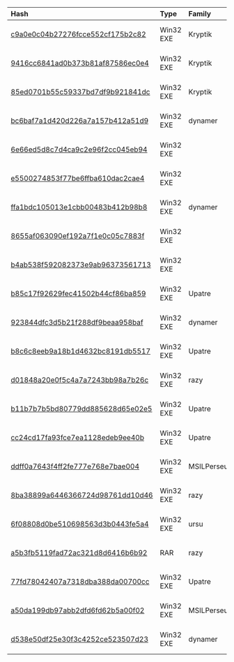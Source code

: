 |Hash|Type|Family|Frist_Seen|Name|
|:--|:--|:--|:--|:--|
|[c9a0e0c04b27276fcce552cf175b2c82](https://www.virustotal.com/gui/file/c9a0e0c04b27276fcce552cf175b2c82)|Win32 EXE|Kryptik|2017-11-12 17:56:38|c9a0e0c04b27276fcce552cf175b2c82.virus|
|[9416cc6841ad0b373b81af87586ec0e4](https://www.virustotal.com/gui/file/9416cc6841ad0b373b81af87586ec0e4)|Win32 EXE|Kryptik|2017-10-29 17:35:39|Application v1.6.exe|
|[85ed0701b55c59337bd7df9b921841dc](https://www.virustotal.com/gui/file/85ed0701b55c59337bd7df9b921841dc)|Win32 EXE|Kryptik|2017-10-25 12:34:57|E:/virussign/malware/new_request/20171028/85ed0701b55c59337bd7df9b921841dc.vir|
|[bc6baf7a1d420d226a7a157b412a51d9](https://www.virustotal.com/gui/file/bc6baf7a1d420d226a7a157b412a51d9)|Win32 EXE|dynamer|2016-05-11 06:42:50|Internet Log.exe|
|[6e66ed5d8c7d4ca9c2e96f2cc045eb94](https://www.virustotal.com/gui/file/6e66ed5d8c7d4ca9c2e96f2cc045eb94)|Win32 EXE||2016-05-04 13:13:53|News.exe|
|[e5500274853f77be6ffba610dac2cae4](https://www.virustotal.com/gui/file/e5500274853f77be6ffba610dac2cae4)|Win32 EXE||2016-05-02 09:07:46|/home/virustotal/sample/E5500274853F77BE6FFBA610DAC2CAE4|
|[ffa1bdc105013e1cbb00483b412b98b8](https://www.virustotal.com/gui/file/ffa1bdc105013e1cbb00483b412b98b8)|Win32 EXE|dynamer|2016-04-30 12:12:01|Updata.exe|
|[8655af063090ef192a7f1e0c05c7883f](https://www.virustotal.com/gui/file/8655af063090ef192a7f1e0c05c7883f)|Win32 EXE||2016-04-29 19:47:52|News.exe|
|[b4ab538f592082373e9ab96373561713](https://www.virustotal.com/gui/file/b4ab538f592082373e9ab96373561713)|Win32 EXE||2016-04-27 06:03:23|MusicLogs.exe|
|[b85c17f92629fec41502b44cf86ba859](https://www.virustotal.com/gui/file/b85c17f92629fec41502b44cf86ba859)|Win32 EXE|Upatre|2016-04-26 17:56:46|MusicLogs.exe|
|[923844dfc3d5b21f288df9beaa958baf](https://www.virustotal.com/gui/file/923844dfc3d5b21f288df9beaa958baf)|Win32 EXE|dynamer|2016-04-18 05:25:48|Office 2016.exe|
|[b8c6c8eeb9a18b1d4632bc8191db5517](https://www.virustotal.com/gui/file/b8c6c8eeb9a18b1d4632bc8191db5517)|Win32 EXE|Upatre|2016-04-17 12:09:18|Folder.exe|
|[d01848a20e0f5c4a7a7243bb98a7b26c](https://www.virustotal.com/gui/file/d01848a20e0f5c4a7a7243bb98a7b26c)|Win32 EXE|razy|2016-04-17 12:08:12|שישה הרוגים וכ-15 פצועים בהתנגשות אוטובוס ומשאית.exe|
|[b11b7b7b5bd80779dd885628d65e02e5](https://www.virustotal.com/gui/file/b11b7b7b5bd80779dd885628d65e02e5)|Win32 EXE|Upatre|2016-03-31 06:38:09|Folder.exe|
|[cc24cd17fa93fce7ea1128edeb9ee40b](https://www.virustotal.com/gui/file/cc24cd17fa93fce7ea1128edeb9ee40b)|Win32 EXE|Upatre|2016-03-31 06:37:26|israel_s_cellebrite_linked_to_fbi_s_iphone_hack_attempt.exe.bin|
|[ddff0a7643f4ff2fe777e768e7bae004](https://www.virustotal.com/gui/file/ddff0a7643f4ff2fe777e768e7bae004)|Win32 EXE|MSILPerseus|2016-03-29 16:23:02|log file.exe|
|[8ba38899a6446366724d98761dd10d46](https://www.virustotal.com/gui/file/8ba38899a6446366724d98761dd10d46)|Win32 EXE|razy|2016-03-22 23:00:21|HWORKS|
|[6f08808d0be510698563d3b0443fe5a4](https://www.virustotal.com/gui/file/6f08808d0be510698563d3b0443fe5a4)|Win32 EXE|ursu|2016-02-25 09:29:21|MusicLogs.exe|
|[a5b3fb5119fad72ac321d8d6416b6b92](https://www.virustotal.com/gui/file/a5b3fb5119fad72ac321d8d6416b6b92)|RAR|razy|2016-02-10 23:50:28|Report-Palestinian-President.rar";filename*=UTF-8''Report-Palestinian-President.rar|
|[77fd78042407a7318dba388da00700cc](https://www.virustotal.com/gui/file/77fd78042407a7318dba388da00700cc)|Win32 EXE|Upatre|2016-02-10 16:01:32|/home/virustotal/sample/77FD78042407A7318DBA388DA00700CC|
|[a50da199db97abb2dfd6fd62b5a00f02](https://www.virustotal.com/gui/file/a50da199db97abb2dfd6fd62b5a00f02)|Win32 EXE|MSILPerseus|2016-02-10 13:54:57|log file.exe|
|[d538e50df25e30f3c4252ce523507d23](https://www.virustotal.com/gui/file/d538e50df25e30f3c4252ce523507d23)|Win32 EXE|dynamer|2016-02-10 03:52:47|????? ???????? ???? ??????? ???? ??????? ?? ??? ?????? .exe|
